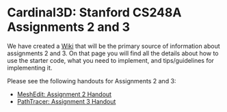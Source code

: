 # Cardinal3D: Stanford CS248A Assignments 2 and 3

We have created a [Wiki](https://stanford-cs248.github.io/Cardinal3D/) that will be the primary source of information about assignments 2 and 3. On that page you will find all the details about how to use the starter code, what you need to implement, and tips/guidelines for implementing it.

Please see the following handouts for Assignments 2 and 3:

* [MeshEdit: Assignment 2 Handout](MeshEditHandout.md)
* [PathTracer: Assignment 3 Handout](PathTracerHandout.md)

